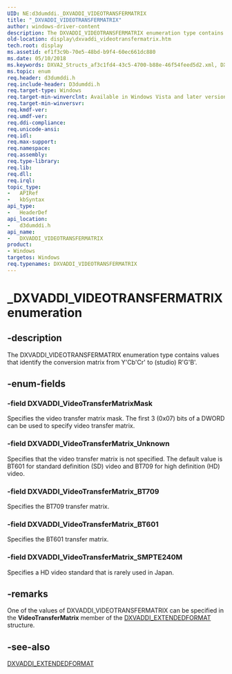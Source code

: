 ```yaml
---
UID: NE:d3dumddi._DXVADDI_VIDEOTRANSFERMATRIX
title: "_DXVADDI_VIDEOTRANSFERMATRIX"
author: windows-driver-content
description: The DXVADDI_VIDEOTRANSFERMATRIX enumeration type contains values that identify the conversion matrix from Y'Cb'Cr' to (studio) R'G'B'.
old-location: display\dxvaddi_videotransfermatrix.htm
tech.root: display
ms.assetid: ef1f3c9b-70e5-48bd-b9f4-60ec661dc880
ms.date: 05/10/2018
ms.keywords: DXVA2_Structs_af3c1fd4-43c5-4700-b88e-46f54feed5d2.xml, DXVADDI_VIDEOTRANSFERMATRIX, DXVADDI_VIDEOTRANSFERMATRIX enumeration [Display Devices], DXVADDI_VideoTransferMatrixMask, DXVADDI_VideoTransferMatrix_BT601, DXVADDI_VideoTransferMatrix_BT709, DXVADDI_VideoTransferMatrix_SMPTE240M, DXVADDI_VideoTransferMatrix_Unknown, _DXVADDI_VIDEOTRANSFERMATRIX, d3dumddi/DXVADDI_VIDEOTRANSFERMATRIX, d3dumddi/DXVADDI_VideoTransferMatrixMask, d3dumddi/DXVADDI_VideoTransferMatrix_BT601, d3dumddi/DXVADDI_VideoTransferMatrix_BT709, d3dumddi/DXVADDI_VideoTransferMatrix_SMPTE240M, d3dumddi/DXVADDI_VideoTransferMatrix_Unknown, display.dxvaddi_videotransfermatrix
ms.topic: enum
req.header: d3dumddi.h
req.include-header: D3dumddi.h
req.target-type: Windows
req.target-min-winverclnt: Available in Windows Vista and later versions of the Windows operating systems.
req.target-min-winversvr: 
req.kmdf-ver: 
req.umdf-ver: 
req.ddi-compliance: 
req.unicode-ansi: 
req.idl: 
req.max-support: 
req.namespace: 
req.assembly: 
req.type-library: 
req.lib: 
req.dll: 
req.irql: 
topic_type:
-	APIRef
-	kbSyntax
api_type:
-	HeaderDef
api_location:
-	d3dumddi.h
api_name:
-	DXVADDI_VIDEOTRANSFERMATRIX
product:
- Windows
targetos: Windows
req.typenames: DXVADDI_VIDEOTRANSFERMATRIX
---
```


# _DXVADDI_VIDEOTRANSFERMATRIX enumeration


## -description


The DXVADDI_VIDEOTRANSFERMATRIX enumeration type contains values that identify the conversion matrix from Y'Cb'Cr' to (studio) R'G'B'.


## -enum-fields




### -field DXVADDI_VideoTransferMatrixMask

Specifies the video transfer matrix mask. The first 3 (0x07) bits of a DWORD can be used to specify video transfer matrix.


### -field DXVADDI_VideoTransferMatrix_Unknown

Specifies that the video transfer matrix is not specified. The default value is BT601 for standard definition (SD) video and BT709 for high definition (HD) video.


### -field DXVADDI_VideoTransferMatrix_BT709

Specifies the BT709 transfer matrix.


### -field DXVADDI_VideoTransferMatrix_BT601

Specifies the BT601 transfer matrix.


### -field DXVADDI_VideoTransferMatrix_SMPTE240M

Specifies a HD video standard that is rarely used in Japan.


## -remarks



One of the values of DXVADDI_VIDEOTRANSFERMATRIX can be specified in the <b>VideoTransferMatrix</b> member of the <a href="https://msdn.microsoft.com/library/windows/hardware/ff562904">DXVADDI_EXTENDEDFORMAT</a> structure.




## -see-also




<a href="https://msdn.microsoft.com/library/windows/hardware/ff562904">DXVADDI_EXTENDEDFORMAT</a>
 

 

